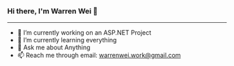 ### Hi there, I'm Warren Wei 👋
<!--[![LinkedIn](https://img.shields.io/badge/-LinkedIn-0073b1?style=flat-square&logo=linkedin&logoColor=white)](https://www.linkedin.com/in/dongwei-wei/)-->
---
- 🔭 I’m currently working on an ASP.NET Project
- 🌱 I’m currently learning everything
- 💬 Ask me about Anything
- 📫 Reach me through email: warrenwei.work@gmail.com

